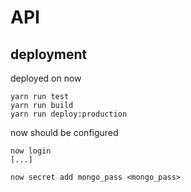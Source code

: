 # API

## deployment

deployed on now

```
yarn run test
yarn run build
yarn run deploy:production
```

now should be configured

```
now login
[...]

now secret add mongo_pass <mongo_pass>
```
